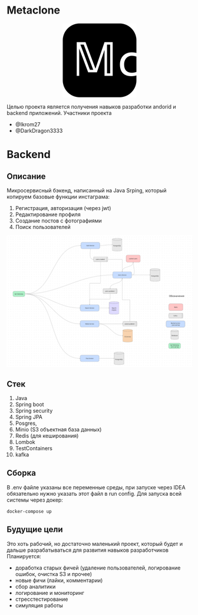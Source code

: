 # Metaclone
<p align="center">
  <img src="docs/logo.png" alt="App Logo" width="200"/>
</p>


Целью проекта является получения навыков разработки andorid и backend приложений.
Участники проекта
- @Ikrom27
- @DarkDragon3333

# Backend
## Описание
Микросервисный бэкенд, написанный на Java Srping, который копируем базовые функции инстаграма:

1. Регистрация, авторизация (через jwt)
2. Редактирование профиля
3. Создание постов с фотографиями
4. Поиск пользователей

![Архитектура бэкенда](docs/schema.png)

## Стек
1. Java
2. Spring boot
3. Spring security
4. Spring JPA
5. Posgres,
6. Minio (S3 объектная база данных)
7. Redis (для кеширования)
8. Lombok
9. TestContainers
10. kafka

## Сборка
В .env файле указаны все переменные среды, при запуске через IDEA обязательно нужно указать этот файл в run config.
Для запуска всей системы через докер:

```
docker-compose up
```

## Будущие цели
Это хоть рабочий, но достаточно маленький проект, который будет и дальше разрабатываться для развития навыков разработчиков
Планируется:
- доработка старых фичей (удаление пользователей, логирование ошибок, очистка S3 и прочее)
- новые фичи (лайки, комментарии)
- сбор аналитики
- логирование и мониторинг
- стресстестирование
- симуляция работы
